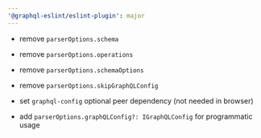 ```yaml
---
'@graphql-eslint/eslint-plugin': major
---
```


- remove `parserOptions.schema`
- remove `parserOptions.operations`
- remove `parserOptions.schemaOptions`
- remove `parserOptions.skipGraphQLConfig`

- set `graphql-config` optional peer dependency (not needed in browser)

- add `parserOptions.graphQLConfig?: IGraphQLConfig` for programmatic usage
